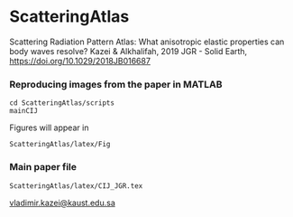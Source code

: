 # ScatteringAtlas
Scattering Radiation Pattern Atlas: What anisotropic elastic properties can body waves resolve? 
Kazei &amp; Alkhalifah, 2019 JGR - Solid Earth, https://doi.org/10.1029/2018JB016687
### Reproducing images from the paper in MATLAB
```
cd ScatteringAtlas/scripts
mainCIJ
```
Figures will appear in 
```
ScatteringAtlas/latex/Fig
```
### Main paper file
```
ScatteringAtlas/latex/CIJ_JGR.tex
```
vladimir.kazei@kaust.edu.sa
